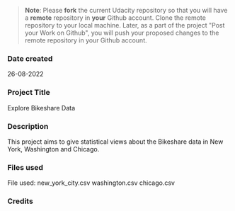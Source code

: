 >**Note**: Please **fork** the current Udacity repository so that you will have a **remote** repository in **your** Github account. Clone the remote repository to your local machine. Later, as a part of the project "Post your Work on Github", you will push your proposed changes to the remote repository in your Github account.

### Date created
26-08-2022

### Project Title
Explore Bikeshare Data

### Description
This project aims to give statistical views about the Bikeshare data in New York, Washington and Chicago.

### Files used
File used:
	new_york_city.csv
	washington.csv
	chicago.csv

### Credits

